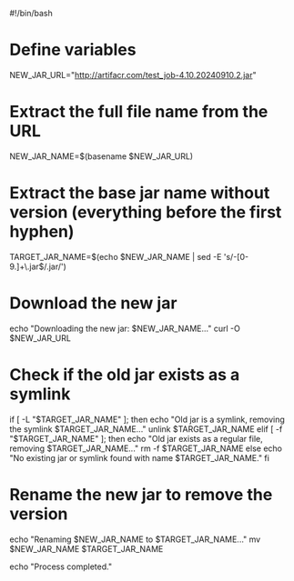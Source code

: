 #!/bin/bash

# Define variables
NEW_JAR_URL="http://artifacr.com/test_job-4.10.20240910.2.jar"

# Extract the full file name from the URL
NEW_JAR_NAME=$(basename $NEW_JAR_URL)

# Extract the base jar name without version (everything before the first hyphen)
TARGET_JAR_NAME=$(echo $NEW_JAR_NAME | sed -E 's/-[0-9.]+\.jar$/.jar/')

# Download the new jar
echo "Downloading the new jar: $NEW_JAR_NAME..."
curl -O $NEW_JAR_URL

# Check if the old jar exists as a symlink
if [ -L "$TARGET_JAR_NAME" ]; then
    echo "Old jar is a symlink, removing the symlink $TARGET_JAR_NAME..."
    unlink $TARGET_JAR_NAME
elif [ -f "$TARGET_JAR_NAME" ]; then
    echo "Old jar exists as a regular file, removing $TARGET_JAR_NAME..."
    rm -f $TARGET_JAR_NAME
else
    echo "No existing jar or symlink found with name $TARGET_JAR_NAME."
fi

# Rename the new jar to remove the version
echo "Renaming $NEW_JAR_NAME to $TARGET_JAR_NAME..."
mv $NEW_JAR_NAME $TARGET_JAR_NAME

echo "Process completed."